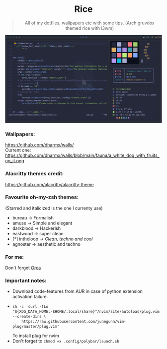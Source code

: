 <div align="center">
<h1>Rice</h1>

> All of my dotfiles, wallpapers etc with some tips. (Arch gruvobx themed rice with i3wm)
<img src="tokyonight/tokyonight.png" alt="Sample Image" width="800">
</div>

### Wallpapers:
https://github.com/dharmx/walls/  
Current one: https://github.com/dharmx/walls/blob/main/fauna/a_white_dog_with_fruits_on_it.png

### Alacritty themes credit:
https://github.com/alacritty/alacritty-theme


### Favourite oh-my-zsh themes:
(Starred and italicized is the one I currenty use)
 - bureau -> Formalish
 - amuse -> Simple and elegant
 - darkblood -> Hackerish
 - eastwood -> super clean
 - [*] intheloop -> *Clean, techno and cool*
 - agnoster -> aesthetic and techno

### For me:
Don't forget [Orca](https://github.com/Rizen54/Orca)

### Important notes:
 - Download code-features from AUR in case of python extension activation failure.
 - ```
   sh -c 'curl -fLo "${XDG_DATA_HOME:-$HOME/.local/share}"/nvim/site/autoload/plug.vim --create-dirs \
       https://raw.githubusercontent.com/junegunn/vim-plug/master/plug.vim'
   ```
   To install plug for nvim
- Don't forget to `chmod +x .config/polybar/launch.sh`

